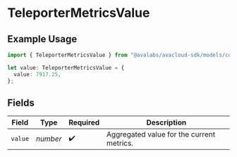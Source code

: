 # TeleporterMetricsValue

## Example Usage

```typescript
import { TeleporterMetricsValue } from "@avalabs/avacloud-sdk/models/components";

let value: TeleporterMetricsValue = {
  value: 7917.25,
};
```

## Fields

| Field                                     | Type                                      | Required                                  | Description                               |
| ----------------------------------------- | ----------------------------------------- | ----------------------------------------- | ----------------------------------------- |
| `value`                                   | *number*                                  | :heavy_check_mark:                        | Aggregated value for the current metrics. |